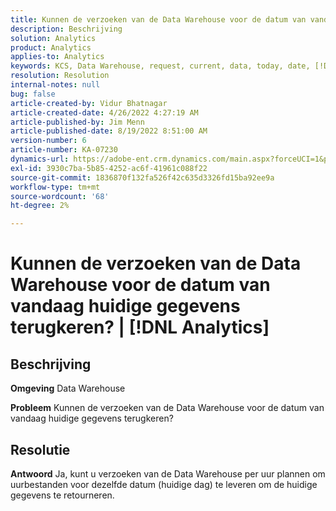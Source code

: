 ```yaml
---
title: Kunnen de verzoeken van de Data Warehouse voor de datum van vandaag huidige gegevens terugkeren? | [!DNL Analytics]
description: Beschrijving
solution: Analytics
product: Analytics
applies-to: Analytics
keywords: KCS, Data Warehouse, request, current, data, today, date, [!DNL Analytics]
resolution: Resolution
internal-notes: null
bug: false
article-created-by: Vidur Bhatnagar
article-created-date: 4/26/2022 4:27:19 AM
article-published-by: Jim Menn
article-published-date: 8/19/2022 8:51:00 AM
version-number: 6
article-number: KA-07230
dynamics-url: https://adobe-ent.crm.dynamics.com/main.aspx?forceUCI=1&pagetype=entityrecord&etn=knowledgearticle&id=2f170927-19c5-ec11-a7b6-0022480a1004
exl-id: 3930c7ba-5b85-4252-ac6f-41961c088f22
source-git-commit: 1836870f132fa526f42c635d3326fd15ba92ee9a
workflow-type: tm+mt
source-wordcount: '68'
ht-degree: 2%

---
```


# Kunnen de verzoeken van de Data Warehouse voor de datum van vandaag huidige gegevens terugkeren? | [!DNL Analytics]

## Beschrijving


<b>Omgeving</b>
Data Warehouse

<b>Probleem</b>
Kunnen de verzoeken van de Data Warehouse voor de datum van vandaag huidige gegevens terugkeren?


## Resolutie


<b>Antwoord</b>
Ja, kunt u verzoeken van de Data Warehouse per uur plannen om uurbestanden voor dezelfde datum (huidige dag) te leveren om de huidige gegevens te retourneren.

